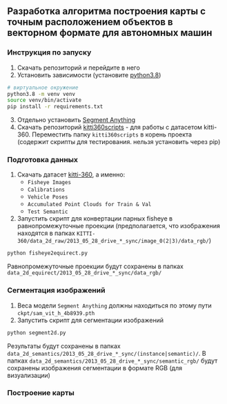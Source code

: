 ## Разработка алгоритма построения карты с точным расположением объектов в векторном формате для автономных машин

### Инструкция по запуску
1. Скачать репозиторий и перейдите в него
2. Установить зависимости (установите [python3.8](https://www.python.org/downloads/release/python-380/))
```bash
# виртуальное окружение
python3.8 -m venv venv
source venv/bin/activate
pip install -r requirements.txt
```
3. Отдельно установить [Segment Anything](https://github.com/facebookresearch/segment-anything)
4. Скачать репозиторий [kitti360scripts](https://github.com/autonomousvision/kitti360Scripts) - для работы с датасетом kitti-360. Переместить папку `kitti360scripts` в корень проекта
   (содержит скрипты для тестирования. нельзя установить через pip)

### Подготовка данных
1. Скачать датасет [kitti-360](http://www.cvlibs.net/datasets/kitti-360/), а именно:
    - `Fisheye Images`
    - `Calibrations`
    - `Vehicle Poses`
    - `Accumulated Point Clouds for Train & Val`
    - `Test Semantic`
2. Запустить скрипт для конвертации парных fisheye в равнопромежуточные проекции
(предполагается, что изображения находятся в папках `KITTI-360/data_2d_raw/2013_05_28_drive_*_sync/image_0(2|3)/data_rgb/`)
```bash
python fisheye2equirect.py
```
Равнопромежуточные проекции будут сохранены в папках `data_2d_equirect/2013_05_28_drive_*_sync/data_rgb/`

### Cегментация изображений
1. Веса модели `Segment Anything` должны находиться по этому пути `ckpt/sam_vit_h_4b8939.pth`
2. Запустить скрипт для сегментации изображений
```bash
python segment2d.py
```
Результаты будут сохранены в папках `data_2d_semantics/2013_05_28_drive_*_sync/(instance|semantic)/`. 
В папках `data_2d_semantics/2013_05_28_drive_*_sync/semantic_rgb/` будут сохранены изображения сегментации в формате RGB (для визуализации)

### Построение карты

